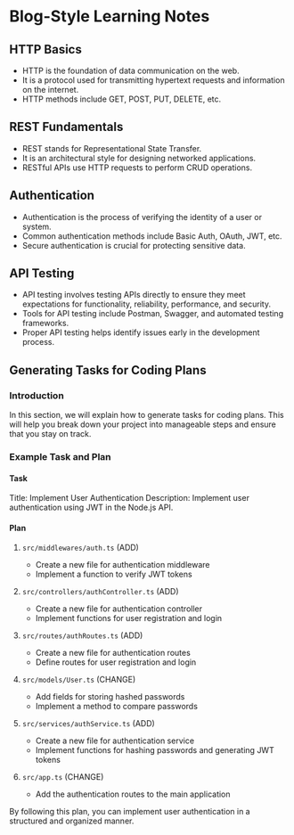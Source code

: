 # Blog-Style Learning Notes

## HTTP Basics
- HTTP is the foundation of data communication on the web.
- It is a protocol used for transmitting hypertext requests and information on the internet.
- HTTP methods include GET, POST, PUT, DELETE, etc.

## REST Fundamentals
- REST stands for Representational State Transfer.
- It is an architectural style for designing networked applications.
- RESTful APIs use HTTP requests to perform CRUD operations.

## Authentication
- Authentication is the process of verifying the identity of a user or system.
- Common authentication methods include Basic Auth, OAuth, JWT, etc.
- Secure authentication is crucial for protecting sensitive data.

## API Testing
- API testing involves testing APIs directly to ensure they meet expectations for functionality, reliability, performance, and security.
- Tools for API testing include Postman, Swagger, and automated testing frameworks.
- Proper API testing helps identify issues early in the development process.

## Generating Tasks for Coding Plans

### Introduction

In this section, we will explain how to generate tasks for coding plans. This will help you break down your project into manageable steps and ensure that you stay on track.

### Example Task and Plan

#### Task

Title: Implement User Authentication
Description: Implement user authentication using JWT in the Node.js API.

#### Plan

1. `src/middlewares/auth.ts` (ADD)
   - Create a new file for authentication middleware
   - Implement a function to verify JWT tokens

2. `src/controllers/authController.ts` (ADD)
   - Create a new file for authentication controller
   - Implement functions for user registration and login

3. `src/routes/authRoutes.ts` (ADD)
   - Create a new file for authentication routes
   - Define routes for user registration and login

4. `src/models/User.ts` (CHANGE)
   - Add fields for storing hashed passwords
   - Implement a method to compare passwords

5. `src/services/authService.ts` (ADD)
   - Create a new file for authentication service
   - Implement functions for hashing passwords and generating JWT tokens

6. `src/app.ts` (CHANGE)
   - Add the authentication routes to the main application

By following this plan, you can implement user authentication in a structured and organized manner.
